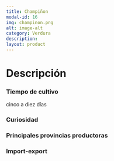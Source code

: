 ```yaml
---
title: Champiñon
modal-id: 16
img: champinon.png
alt: image-alt
category: Verdura
description:
layout: product
---
```


# Descripción

### Tiempo de cultivo
cinco a diez días

### Curiosidad

### Principales provincias productoras
<div class="chart"></div>

### Import-export
